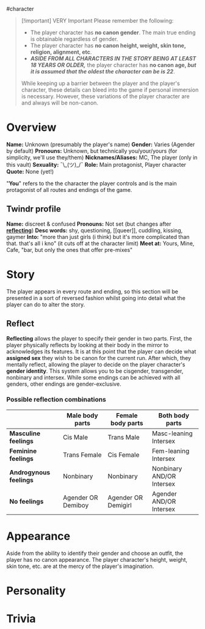 #character 

> [!important] VERY Important
> Please remember the following:
> - The player character has **no canon gender**. The main true ending is obtainable regardless of gender.
> - The player character has **no canon height, weight, skin tone, religion, alignment, etc**.
> - ***ASIDE FROM ALL CHARACTERS IN THE STORY BEING AT LEAST 18 YEARS OR OLDER,*** the player character has **no canon age, *but it is assumed that the oldest the character can be is 22***.
>
>While keeping up a barrier between the player and the player's character, these details can bleed into the game if personal immersion is necessary. However, these variations of the player character are and always will be non-canon.

# Overview
**Name:** Unknown (presumably the player's name)
**Gender:** Varies (Agender by default)
**Pronouns:** Unknown, but technically you/your/yours (for simplicity, we'll use they/them)
**Nicknames/Aliases:** MC, The player (only in this vault)
**Sexuality:**  ¯\\_(ツ)\_/¯
**Role:** Main protagonist, Player character
**Quote:** None (yet!)

"**You**" refers to the the character the player controls and is the main protagonist of all routes and endings of the game.

## Twindr profile
**Name:** discreet & confused
**Pronouns:** Not set (but changes after **[reflecting](#Reflect)**)
**Desc words:** shy, questioning, [[queer]], cuddling, kissing, gaymer
**Into:** "more than just girls (i think) but it's more complicated than that. that's all i kno" (it cuts off at the character limit)
**Meet at:** Yours, Mine, Cafe, "bar, but only the ones that offer pre-mixes"

# Story
The player appears in every route and ending, so this section will be presented in a sort of reversed fashion whilst going into detail what the player can do to alter the story.

## Reflect
**Reflecting** allows the player to specify their gender in two parts. First, the player physically reflects by looking at their body in the mirror to acknowledges its features. It is at this point that the player can decide what **assigned sex** they wish to be canon for the current run. After which, they mentally reflect, allowing the player to decide on the player character's **gender identity**. This system allows you to be cisgender, transgender, nonbinary and intersex. While some endings can be achieved with all genders, other endings are gender-exclusive.

### Possible reflection combinations

|                          | **Male body parts** | **Female body parts** | **Both body parts**        |
|--------------------------|---------------------|-----------------------|----------------------------|
| **Masculine feelings**   | Cis Male            | Trans Male            | Masc-leaning Intersex      |
| **Feminine feelings**    | Trans Female        | Cis Female            | Fem-leaning Intersex       |
| **Androgynous feelings** | Nonbinary           | Nonbinary             | Nonbinary AND/OR Intersex  |
| **No feelings**          | Agender OR Demiboy  | Agender OR Demigirl   | Agender AND/OR Intersex    |

# Appearance
Aside from the ability to identify their gender and choose an outfit, the player has no canon appearance. The player character's height, weight, skin tone, etc. are at the mercy of the player's imagination.

# Personality


# Trivia

